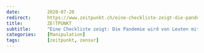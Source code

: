 ```yaml
---
date:          2020-07-20
redirect:      https://www.zeitpunkt.ch/eine-checkliste-zeigt-die-pandemie-wird-von-leuten-mit-sektenmentalitaet-verwaltet
title:         ZE!TPUNKT
subtitle:      "Eine Checkliste zeigt: Die Pandemie wird von Leuten mit Sektenmentalität verwaltet"
categories:    [Manipulation]
tags:          [zeitpunkt, zensur]
---
```

